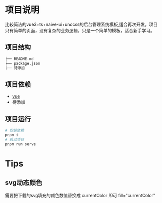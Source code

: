 # 项目说明
比较简洁的vue3+ts+naive-ui+unocss的后台管理系统模板,适合再次开发。项目只有简单的页面，没有复杂的业务逻辑，只是一个简单的模板，适合新手学习。   

## 项目结构
```bash
├── README.md
├── package.json
├── 待添加
```
## 项目依赖
- [vue](https://cn.vuejs.org/)
- 待添加
## 项目运行
```bash
# 安装依赖
pnpm i
# 启动项目
pnpm run serve
```
# Tips
## svg动态颜色
需要把下载的svg填充的颜色数值替换成 currentColor 即可 fill="currentColor"
